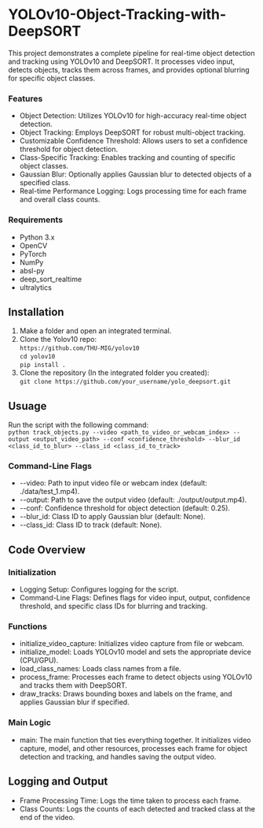 # YOLOv10-Object-Tracking-with-DeepSORT

This project demonstrates a complete pipeline for real-time object detection and tracking using YOLOv10 and DeepSORT. It processes video input, detects objects, tracks them across frames, and provides optional blurring for specific object classes.

### Features

- Object Detection: Utilizes YOLOv10 for high-accuracy real-time object detection.
- Object Tracking: Employs DeepSORT for robust multi-object tracking.
- Customizable Confidence Threshold: Allows users to set a confidence threshold for object detection.
- Class-Specific Tracking: Enables tracking and counting of specific object classes.
- Gaussian Blur: Optionally applies Gaussian blur to detected objects of a specified class.
- Real-time Performance Logging: Logs processing time for each frame and overall class counts.

### Requirements

- Python 3.x
- OpenCV
- PyTorch
- NumPy
- absl-py
- deep_sort_realtime
- ultralytics

## Installation

1.   Make a folder and open an integrated terminal. 
2.   Clone the Yolov10 repo:</br>
      ```https://github.com/THU-MIG/yolov10```</br>
      ```cd yolov10```</br>
     ```pip install .```
3.   Clone the repository (In the integrated folder you created):</br>
   ```git clone https://github.com/your_username/yolo_deepsort.git```

## Usuage

Run the script with the following command:</br>
```python track_objects.py --video <path_to_video_or_webcam_index> --output <output_video_path> --conf <confidence_threshold> --blur_id <class_id_to_blur> --class_id <class_id_to_track>```

### Command-Line Flags

- --video: Path to input video file or webcam index (default: ./data/test_1.mp4).
- --output: Path to save the output video (default: ./output/output.mp4).
- --conf: Confidence threshold for object detection (default: 0.25).
- --blur_id: Class ID to apply Gaussian blur (default: None).
- --class_id: Class ID to track (default: None).

## Code Overview

### Initialization
- Logging Setup: Configures logging for the script.
- Command-Line Flags: Defines flags for video input, output, confidence threshold, and specific class IDs for blurring and tracking.

### Functions 

- initialize_video_capture: Initializes video capture from file or webcam.
- initialize_model: Loads YOLOv10 model and sets the appropriate device (CPU/GPU).
- load_class_names: Loads class names from a file.
- process_frame: Processes each frame to detect objects using YOLOv10 and tracks them with DeepSORT.
- draw_tracks: Draws bounding boxes and labels on the frame, and applies Gaussian blur if specified.

### Main Logic

- main: The main function that ties everything together. It initializes video capture, model, and other resources, processes each frame for object detection and tracking, and handles saving the output video.

## Logging and Output

- Frame Processing Time: Logs the time taken to process each frame.
- Class Counts: Logs the counts of each detected and tracked class at the end of the video.
